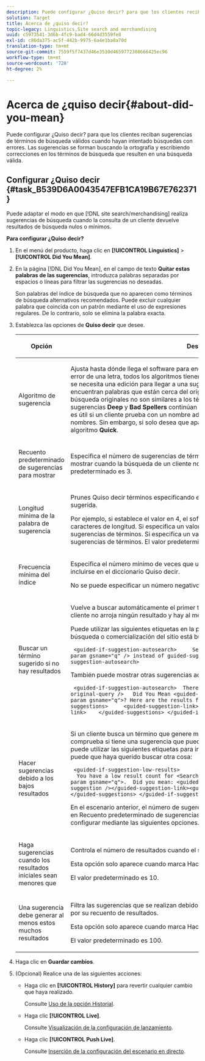 ```yaml
---
description: Puede configurar ¿Quiso decir? para que los clientes reciban sugerencias de términos de búsqueda válidos cuando hayan intentado búsquedas con errores. Las sugerencias se forman buscando la ortografía y escribiendo correcciones en los términos de búsqueda que resulten en una búsqueda válida.
solution: Target
title: Acerca de ¿quiso decir?
topic-legacy: Linguistics,Site search and merchandising
uuid: c5973541-3d6b-4fc9-bad4-66d4d3559fe8
exl-id: c86da375-ac5f-442b-9975-6a4e1ba8a70d
translation-type: tm+mt
source-git-commit: 7559f5f7437d46e3510d4659772308666425ec96
workflow-type: tm+mt
source-wordcount: '728'
ht-degree: 2%

---
```


# Acerca de ¿quiso decir{#about-did-you-mean}

Puede configurar ¿Quiso decir? para que los clientes reciban sugerencias de términos de búsqueda válidos cuando hayan intentado búsquedas con errores. Las sugerencias se forman buscando la ortografía y escribiendo correcciones en los términos de búsqueda que resulten en una búsqueda válida.

## Configurar ¿Quiso decir {#task_B539D6A0043547EFB1CA19B67E762371}

Puede adaptar el modo en que [!DNL site search/merchandising] realiza sugerencias de búsqueda cuando la consulta de un cliente devuelve resultados de búsqueda nulos o mínimos.

<!-- 

t_configuring_did_you_mean.xml

 -->

**Para configurar ¿Quiso decir?**

1. En el menú del producto, haga clic en **[!UICONTROL Linguistics]** > **[!UICONTROL Did You Mean]**.
1. En la página [!DNL Did You Mean], en el campo de texto **Quitar estas palabras de las sugerencias**, introduzca palabras separadas por espacios o líneas para filtrar las sugerencias no deseadas.

   Son palabras del índice de búsqueda que no aparecen como términos de búsqueda alternativos recomendados. Puede excluir cualquier palabra que coincida con un patrón mediante el uso de expresiones regulares. De lo contrario, solo se elimina la palabra exacta.

1. Establezca las opciones de **Quiso decir** que desee.

   <!-- 
   
   r_did_you_mean_options.xml
   
   -->

   <table> 
    <thead> 
      <tr> 
      <th colname="col1" class="entry"> <p>Opción </p> </th> 
      <th colname="col2" class="entry"> <p>Descripción </p> </th> 
      </tr> 
    </thead>
    <tbody> 
      <tr> 
      <td colname="col1"> <p>Algoritmo de sugerencia </p> </td> 
      <td colname="col2"> <p>Ajusta hasta dónde llega el software para encontrar sugerencias. Si un usuario comete un error de una letra, todos los algoritmos tienen las mismas sugerencias. El motivo es que solo se necesita una edición para llegar a una sugerencia que funcione, y todos los algoritmos encuentran palabras que están cerca del original. Sin embargo, cuando los términos de búsqueda originales no son similares a los términos existentes en el índice, los algoritmos de sugerencias <b>Deep</b> y <b>Bad Spellers</b> continúan buscando posibles sugerencias. Este escenario es útil si un cliente prueba con un nombre adecuado que es difícil de escribir y muestra los nombres. Sin embargo, si solo desea que aparezcan sugerencias similares, puede elegir el algoritmo <b>Quick</b>. </p> </td> 
      </tr> 
      <tr> 
      <td colname="col1"> <p>Recuento predeterminado de sugerencias para mostrar </p> </td> 
      <td colname="col2"> <p>Especifica el número de sugerencias de términos de ¿Quiso decir? (0-20) que desea mostrar cuando la búsqueda de un cliente no arroje ningún resultado. El valor predeterminado es 3. </p> </td> 
      </tr> 
      <tr> 
      <td colname="col1"> <p>Longitud mínima de la palabra de sugerencia </p> </td> 
      <td colname="col2"> <p>Prunes Quiso decir términos especificando el número mínimo de letras para una palabra sugerida. </p> <p>Por ejemplo, si establece el valor en 4, el software no sugiere una palabra de 1, 2 o 3 caracteres de longitud. Si especifica un valor de 0, no se eliminarán palabras cortas de las sugerencias de términos. Si especifica un valor alto, normalmente no se generarán sugerencias de términos. El valor predeterminado es 3. </p> </td> 
      </tr> 
      <tr> 
      <td colname="col1"> <p>Frecuencia mínima del índice </p> </td> 
      <td colname="col2"> <p> Especifica el número mínimo de veces que una palabra debe aparecer en el índice antes de incluirse en el diccionario Quiso decir. </p> <p>No se puede especificar un número negativo en el campo . </p> </td> 
      </tr> 
      <tr> 
      <td colname="col1"> <p>Buscar un término sugerido si no hay resultados </p> </td> 
      <td colname="col2"> <p>Vuelve a buscar automáticamente el primer término sugerido cuando la búsqueda de un cliente no arroja ningún resultado y hay al menos una sugerencia de término ¿Quiso decir? . </p> <p>Puede utilizar las siguientes etiquetas en la plantilla de presentación para indicar que la búsqueda o comercialización del sitio está buscando automáticamente un término diferente: </p> <p> <code>&nbsp;&lt;guided-if-suggestion-autosearch&gt;&nbsp;&nbsp;&nbsp;&nbsp;&nbsp;Search&nbsp;for&nbsp;&lt;guided-param&nbsp;gsname="q"&nbsp;/&gt;&nbsp;instead&nbsp;of&nbsp;guided-suggestion-original-query&nbsp;/&gt;&nbsp;&lt;/guided-if-suggestion-autosearch&gt;</code> </p> <p>También puede mostrar otras sugerencias aquí. </p> <p> <code>&nbsp;&lt;guided-if-suggestion-autosearch&gt;&nbsp;&nbsp;There&nbsp;was&nbsp;0&nbsp;matches&nbsp;for&nbsp;&lt;guided-suggestion-original-query&nbsp;/&gt;&nbsp;&nbsp;&nbsp;Did&nbsp;You&nbsp;Mean&nbsp;&lt;guided-param&nbsp;gsname="q"&gt;?&nbsp;Here&nbsp;are&nbsp;the&nbsp;results&nbsp;for&nbsp;that&nbsp;search.&nbsp;&nbsp;&nbsp;Or&nbsp;Did&nbsp;You&nbsp;Mean&nbsp;&nbsp;&nbsp;&nbsp;&lt;guided-suggestions&gt;&nbsp;&nbsp;&nbsp;&nbsp;&nbsp;&lt;guided-suggestion-link&gt;&lt;guided-suggestion&nbsp;/&gt;&lt;/guided-suggestion-link&gt;&nbsp;&nbsp;&nbsp;&nbsp;&lt;/guided-suggestions&gt;&nbsp;&lt;/guided-if-suggestion-autosearch&gt;</code> </p> </td> 
      </tr> 
      <tr> 
      <td colname="col1"> <p>Hacer sugerencias debido a los bajos resultados </p> </td> 
      <td colname="col2"> <p>Si un cliente busca un término que genere menos de diez resultados, el motor de búsqueda comprueba si tiene una sugerencia que pueda generar más de cien resultados. Si es así, puede utilizar las siguientes etiquetas para indicar al usuario que, aunque tiene resultados, puede que haya querido buscar otra cosa: </p> <p> <code>&nbsp;&lt;guided-if-suggestion-low-results&gt; &nbsp;&nbsp;You&nbsp;have&nbsp;a&nbsp;low&nbsp;result&nbsp;count&nbsp;for&nbsp;&lt;Search&nbsp;for&nbsp;guided-param&nbsp;gsname="q"&gt;.&nbsp;&nbsp;Did&nbsp;you&nbsp;mean:&nbsp;&lt;guided-suggestion&gt;&lt;guided-suggestion-link&gt;&lt;guided-suggestion&nbsp;/&gt;&lt;/guided-suggestion-link&gt;&lt;guided-if-not-last&gt;,&nbsp;&lt;/guided-if-not-last&gt;&lt;/guided-suggestions&gt;&nbsp;&lt;/guided-if-suggestion-low-results&gt;</code> </p> <p> En el escenario anterior, el número de sugerencias está controlado por el valor especificado en <span class="uicontrol"> Recuento predeterminado de sugerencias para mostrar</span>. El umbral bajo y el alto se pueden configurar mediante las siguientes opciones. </p> </td> 
      </tr> 
      <tr> 
      <td colname="col1"> <p>Haga sugerencias cuando los resultados iniciales sean menores que </p> </td> 
      <td colname="col2"> <p>Controla el número de resultados cuando el sistema comienza a ofrecer sugerencias. </p> <p>Esta opción solo aparece cuando marca <span class="uicontrol"> Hacer sugerencias debido a resultados bajos</span>. </p> <p>El valor predeterminado es 10. </p> </td> 
      </tr> 
      <tr> 
      <td colname="col1"> <p>Una sugerencia debe generar al menos estos muchos resultados </p> </td> 
      <td colname="col2"> <p>Filtra las sugerencias que se realizan debido a los bajos resultados en la búsqueda principal por su recuento de resultados. </p> <p>Esta opción solo aparece cuando marca <span class="uicontrol"> Hacer sugerencias debido a resultados bajos</span>. </p> <p>El valor predeterminado es 100. </p> </td> 
      </tr> 
    </tbody> 
    </table>

1. Haga clic en **Guardar cambios**.
1. (Opcional) Realice una de las siguientes acciones:

   * Haga clic en **[!UICONTROL History]** para revertir cualquier cambio que haya realizado.

      Consulte [Uso de la opción Historial](../t-using-the-history-option.md#task_70DD3F87A67242BBBD2CB27156F43002).

   * Haga clic **[!UICONTROL Live]**.

      Consulte [Visualización de la configuración de lanzamiento](../c-about-staging.md#task_401A0EBDB5DB4D4CA933CBA7BECDC10F).

   * Haga clic **[!UICONTROL Push Live]**.

      Consulte [Inserción de la configuración del escenario en directo](../c-about-staging.md#task_44306783B4C0408AAA58B471DAF2D9A4).
